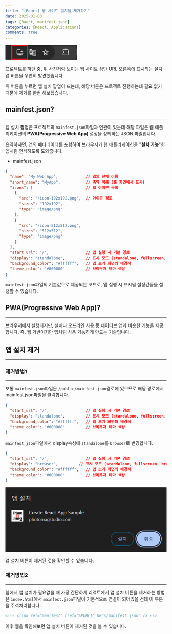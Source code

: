 ```yaml
---
title: "[React] 웹 사이트 설치앱 제거하기"
date: 2025-01-03
tags: [Raect, manifest.json]
categories: [React, Applications]
comments: true
--- 
```


![remove_react_install_app1](../assets/img/remove-react-install-app/remove_react_install_app1.png)

프로젝트를 하던 중, 위 사진처럼 보이는 웹 사이트 상단 URL 오른쪽에 표시되는 설치 앱 버튼을 우연히 발견했습니다. 

위 버튼을 누르면 앱 설치 팝업이 뜨는데, 해당 버튼은 프로젝트 진행하는데 필요 없기 때문에 제거를 한번 해보겠습니다.

## mainfest.json?
---
앱 설치 팝업은 프로젝트의 `mainfest.json`파일과 연관이 있는데 해당 파일은 웹 애플리케이션의 **PWA(Progressive Web App)** 설정을 정의하는 JSON 파일입니다.

요약하자면, 앱의 메타데이터를 포함하여 브라우저가 웹 애플리케이션을 "**설치 가능**"한 앱처럼 인식하도록 도와줍니다.
- mainfest.json

```json
{
  "name": "My Web App",            // 앱의 전체 이름
  "short_name": "MyApp",           // 축약 이름 (홈 화면에서 표시)
  "icons": [                       // 앱 아이콘 목록
    {
      "src": "/icon-192x192.png",  // 아이콘 경로
      "sizes": "192x192",
      "type": "image/png"
    },
    {
      "src": "/icon-512x512.png",
      "sizes": "512x512",
      "type": "image/png"
    }
  ],
  "start_url": "/",                // 앱 실행 시 기본 경로
  "display": "standalone",         // 표시 모드 (standalone, fullscreen, browser 등)
  "background_color": "#ffffff",   // 앱 초기 화면의 배경색
  "theme_color": "#000000"         // 브라우저 테마 색상
}
```

`mainfest.json`파일의 기본값으로 제공되는 코드로, 앱 실행 시 표시될 설정값들을 설정할 수 있습니다.

## PWA(Progressive Web App)?
---
브라우저에서 실행되지만, 설치나 오프라인 사용 등 네이티브 앱과 비슷한 기능을 제공합니다. 즉, 웹 기반이지만 앱처럼 사용 가능하게 만드는 기술입니다.

## 앱 설치 제거
---

### 제거방법1
---
보통 `mainfest.json`파일은 `/public/mainfest.json`경로에 있으므로 해당 경로에서 mainfest.json파일을 클릭합니다.

```json
{
  "start_url": "/",                // 앱 실행 시 기본 경로
  "display": "standalone",         // 표시 모드 (standalone, fullscreen, browser 등)
  "background_color": "#ffffff",   // 앱 초기 화면의 배경색
  "theme_color": "#000000"         // 브라우저 테마 색상
}
```

`mainfest.json`파일에서 display속성에 `standalone`를 `browser`로 변경합니다.

```json
{
  "start_url": "/",                // 앱 실행 시 기본 경로
  "display": "browser",         // 표시 모드 (standalone, fullscreen, browser 등)
  "background_color": "#ffffff",   // 앱 초기 화면의 배경색
  "theme_color": "#000000"         // 브라우저 테마 색상
}
```

![remove_react_install_app2](../assets/img/remove-react-install-app/remove_react_install_app2.png)

앱 설치 버튼이 제거된 것을 확인할 수 있습니다.

### 제거방법2
---
웹에서 앱 설치가 필요없을 때 가장 간단하게 리액트에서 앱 설치 버튼을 제거하는 방법은 `index.html`에서 `mainfest.json`파일이 기본적으로 연결이 되어있을 건데 이 부분을 주석처리합니다.

```html
<!-- <link rel="manifest" href="%PUBLIC_URL%/manifest.json" /> -->
```

이후 웹을 확인해보면 앱 설치 버튼이 제거된 것을 볼 수 있습니다.
